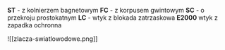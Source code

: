 <b>ST</b> - z kolnierzem bagnetowym
<b>FC</b> - z korpusem gwintowym
<b>SC</b> - o przekroju prostokatnym
<b>LC</b> - wtyk z blokada zatrzaskowa
<b>E2000</b> wtyk z zapadka ochronna

![[zlacza-swiatlowodowe.png]]